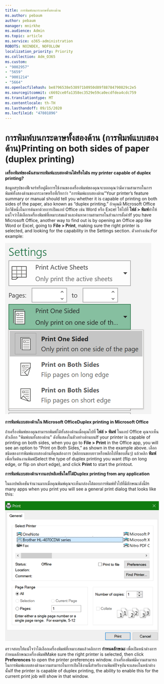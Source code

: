 ```yaml
---
title: การพิมพ์บนกระดาษทั้งสองด้าน
ms.author: pebaum
author: pebaum
manager: mnirkhe
ms.audience: Admin
ms.topic: article
ms.service: o365-administration
ROBOTS: NOINDEX, NOFOLLOW
localization_priority: Priority
ms.collection: Adm_O365
ms.custom:
- "9002957"
- "5659"
- "9001214"
- "5664"
ms.openlocfilehash: be8796538e538971b0950d89f88784790829c2e5
ms.sourcegitcommit: c6692ce0fa1358ec3529e59ca0ecdfdea4cdc759
ms.translationtype: MT
ms.contentlocale: th-TH
ms.lasthandoff: 09/15/2020
ms.locfileid: "47801896"
---
```

# <a name="printing-on-both-sides-of-paper-duplex-printing"></a><span data-ttu-id="356e4-102">การพิมพ์บนกระดาษทั้งสองด้าน (การพิมพ์แบบสองด้าน)</span><span class="sxs-lookup"><span data-stu-id="356e4-102">Printing on both sides of paper (duplex printing)</span></span>

<span data-ttu-id="356e4-103">**เครื่องพิมพ์ของฉันสามารถพิมพ์แบบสองด้านได้หรือไม่**</span><span class="sxs-lookup"><span data-stu-id="356e4-103">**Is my printer capable of duplex printing?**</span></span>

<span data-ttu-id="356e4-104">ข้อมูลสรุปของฟีเจอร์หรือคู่มือการใช้งานของเครื่องพิมพ์ของคุณจะบอกคุณว่ามีความสามารถในการพิมพ์ทั้งสองด้านของกระดาษหรือที่เรียกว่า "การพิมพ์แบบสองด้าน"</span><span class="sxs-lookup"><span data-stu-id="356e4-104">Your printer’s feature summary or manual should tell you whether it is capable of printing on both sides of the paper, also known as “duplex printing.”</span></span> <span data-ttu-id="356e4-105">ถ้าคุณมี Microsoft Office อีกวิธีหนึ่งในการค้นหาด้วยการเปิดแอป Office เช่น Word หรือ Excel ให้ไปที่ **ไฟล์ > พิมพ์**ทำให้แน่ใจว่าได้เลือกเครื่องพิมพ์ที่เหมาะสมแล้วและค้นหาความสามารถในส่วนการตั้งค่า</span><span class="sxs-lookup"><span data-stu-id="356e4-105">If you have Microsoft Office, another way to find out is by opening an Office app like Word or Excel, going to **File > Print**, making sure the right printer is selected, and looking for the capability in the Settings section.</span></span> <span data-ttu-id="356e4-106">ตัวอย่างเช่น:</span><span class="sxs-lookup"><span data-stu-id="356e4-106">For example:</span></span> 

![การตั้งค่าเครื่องพิมพ์](media/print-settings.png)

<span data-ttu-id="356e4-108">**การพิมพ์แบบสองด้านใน Microsoft Office**</span><span class="sxs-lookup"><span data-stu-id="356e4-108">**Duplex printing in Microsoft Office**</span></span>

<span data-ttu-id="356e4-109">ถ้าเครื่องพิมพ์ของคุณสามารถพิมพ์ได้ทั้งสองด้านเมื่อคุณไปที่ **ไฟล์ > พิมพ์** ในแอป Office คุณจะเห็นตัวเลือก "พิมพ์บนทั้งสองด้าน" ดังที่แสดงในตัวอย่างด้านบน</span><span class="sxs-lookup"><span data-stu-id="356e4-109">If your printer is capable of printing on both sides, when you go to **File > Print** in the Office app, you will see an option to “Print on Both Sides,” as shown in the example above.</span></span>  <span data-ttu-id="356e4-110">เลือกชนิดของการพิมพ์แบบสองด้านที่คุณต้องการ (พลิกบนขอบยาวหรือพลิกไปที่ขอบสั้นๆ) แล้วคลิก **พิมพ์** เพื่อเริ่มต้นงานพิมพ์</span><span class="sxs-lookup"><span data-stu-id="356e4-110">Select the type of duplex printing you want (flip on long edge, or flip on short edge), and click **Print** to start the printout.</span></span>

<span data-ttu-id="356e4-111">**การพิมพ์แบบสองด้านจากแอปพลิเคชันใดก็ได้**</span><span class="sxs-lookup"><span data-stu-id="356e4-111">**Duplex printing from any application**</span></span>

<span data-ttu-id="356e4-112">ในแอปพลิเคชันจำนวนมากเมื่อคุณพิมพ์คุณจะเห็นกล่องโต้ตอบการพิมพ์ทั่วไปที่มีลักษณะดังนี้</span><span class="sxs-lookup"><span data-stu-id="356e4-112">In many apps when you print you will see a general print dialog that looks like this:</span></span> 

![กล่องโต้ตอบพิมพ์](media/print-dialog.png)

<span data-ttu-id="356e4-114">ตรวจสอบให้แน่ใจว่าได้เลือกเครื่องพิมพ์ที่เหมาะสมแล้วคลิกการ **กำหนดลักษณะ** เพื่อเปิดหน้าต่างการกำหนดลักษณะเครื่องพิมพ์</span><span class="sxs-lookup"><span data-stu-id="356e4-114">Make sure the right printer is selected, then click **Preferences** to open the printer preferences window.</span></span> <span data-ttu-id="356e4-115">ถ้าเครื่องพิมพ์มีความสามารถในการพิมพ์แบบสองด้านความสามารถในการเปิดใช้งานนี้สำหรับงานพิมพ์ปัจจุบันจะแสดงในหน้าต่างนั้น</span><span class="sxs-lookup"><span data-stu-id="356e4-115">If the printer is capable of duplex printing, the ability to enable this for the current print job will show in that window.</span></span>
